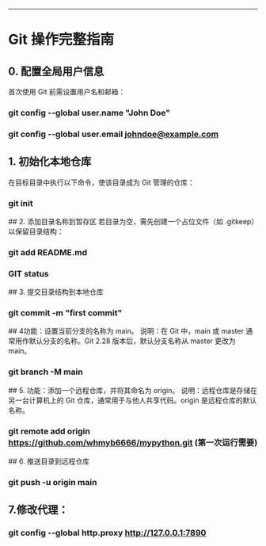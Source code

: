 ---
# Git 操作完整指南

## 0. 配置全局用户信息
首次使用 Git 前需设置用户名和邮箱：
### git config --global user.name "John Doe"
### git config --global user.email johndoe@example.com


## ‌1. 初始化本地仓库‌
在目标目录中执行以下命令，使该目录成为 Git 管理的仓库：
### git init


‌## 2. 添加目录名称到暂存区‌
若目录为空，需先创建一个占位文件（如 .gitkeep）以保留目录结构：
### git add README.md


### GIT status


‌## 3. 提交目录结构到本地仓库
### git commit -m "first commit"


‌## 4功能‌：设置当前分支的名称为 main。
‌说明‌：在 Git 中，main 或 master 通常用作默认分支的名称。Git 2.28 版本后，默认分支名称从 master 更改为 main。
### git branch -M main


‌## 5. ‌功能‌：添加一个远程仓库，并将其命名为 origin。
‌说明‌：远程仓库是存储在另一台计算机上的 Git 仓库，通常用于与他人共享代码。origin 是远程仓库的默认名称。
### git remote add origin https://github.com/whmyb6666/mypython.git   (第一次运行需要)


‌## 6. 推送目录到远程仓库
### git push -u origin main


## 7.修改代理：
### git config --global http.proxy http://127.0.0.1:7890